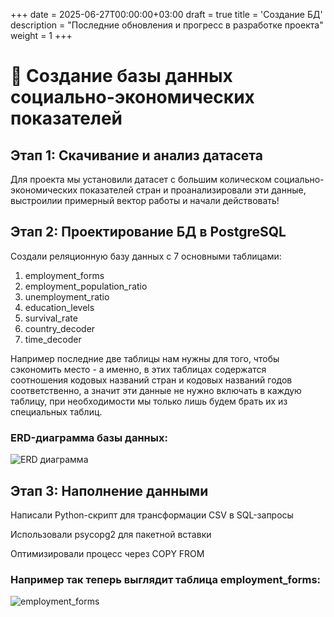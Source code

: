 +++
date = 2025-06-27T00:00:00+03:00
draft = true
title = 'Создание БД'
description = "Последние обновления и прогресс в разработке проекта"
weight = 1
+++

# 🚀 Создание базы данных социально-экономических показателей
## Этап 1: Скачивание и анализ датасета
Для проекта мы установили датасет с большим колическом социально-экономических показателей стран и проанализировали эти данные, выстроилии примерный вектор работы и начали действовать!

## Этап 2: Проектирование БД в PostgreSQL
Создали реляционную базу данных с 7 основными таблицами:
1. employment_forms
2. employment_population_ratio
3. unemployment_ratio
4. education_levels
5. survival_rate
6. country_decoder
7. time_decoder

Например последние две таблицы нам нужны для того, чтобы сэкономить место - а именно, в этих таблицах содержатся соотношения кодовых названий стран и кодовых названий годов соответственно, а значит эти данные не нужно включать в каждую таблицу, при необходимости мы только лишь будем брать их из специальных таблиц.

### ERD-диаграмма базы данных:
![ERD диаграмма](/images/ERD_diagram.png)

## Этап 3: Наполнение данными

Написали Python-скрипт для трансформации CSV в SQL-запросы

Использовали psycopg2 для пакетной вставки

Оптимизировали процесс через COPY FROM

### Например так теперь выглядит таблица employment_forms:
![employment_forms](/images/employment_forms.png)